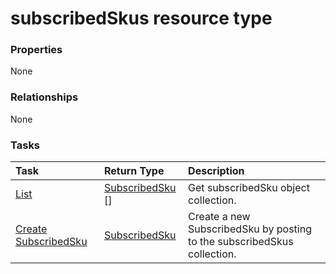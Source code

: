 # subscribedSkus resource type



### Properties
None

### Relationships
None


### Tasks

| Task		   | Return Type	|Description|
|:---------------|:--------|:----------|
|[List](../api/subscribedsku_list.md) | [SubscribedSku](subscribedsku.md) [] |Get subscribedSku object collection. |
|[Create SubscribedSku](../api/subscribedsku_post_subscribedskus.md) |[SubscribedSku](subscribedsku.md)| Create a new SubscribedSku by posting to the subscribedSkus collection.|

<!-- uuid: 5bfad3a5-aee4-4979-9725-21346a4f4d9a
2015-10-16 21:11:05 UTC -->
<!-- {
  "type": "#page.annotation",
  "description": "subscribedSkus resource",
  "keywords": "",
  "section": "documentation",
  "tocPath": ""
}-->
